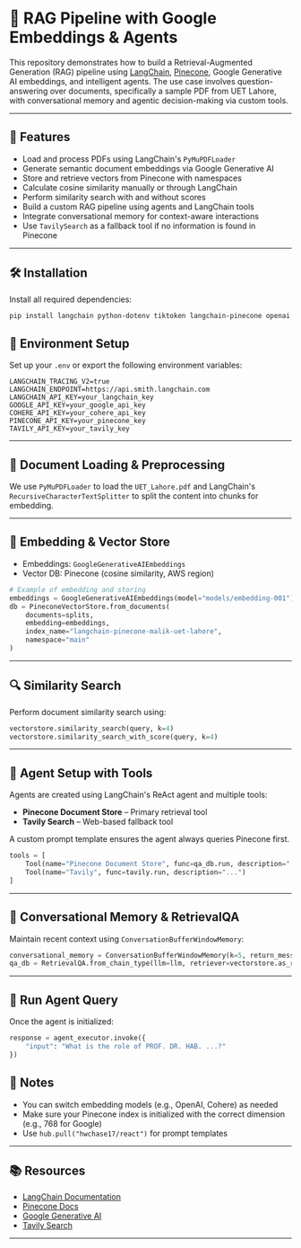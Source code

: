 # 🧠 RAG Pipeline with Google Embeddings & Agents

This repository demonstrates how to build a Retrieval-Augmented Generation (RAG) pipeline using [LangChain](https://www.langchain.com/), [Pinecone](https://www.pinecone.io/), Google Generative AI embeddings, and intelligent agents. The use case involves question-answering over documents, specifically a sample PDF from UET Lahore, with conversational memory and agentic decision-making via custom tools.

---

## 🚀 Features

- Load and process PDFs using LangChain's `PyMuPDFLoader`
- Generate semantic document embeddings via Google Generative AI
- Store and retrieve vectors from Pinecone with namespaces
- Calculate cosine similarity manually or through LangChain
- Perform similarity search with and without scores
- Build a custom RAG pipeline using agents and LangChain tools
- Integrate conversational memory for context-aware interactions
- Use `TavilySearch` as a fallback tool if no information is found in Pinecone

---

## 🛠️ Installation

Install all required dependencies:

```bash
pip install langchain python-dotenv tiktoken langchain-pinecone openai langchain-openai langchainhub ipykernel pandas langchain-groq
```

## 🔐 Environment Setup

Set up your `.env` or export the following environment variables:

```env
LANGCHAIN_TRACING_V2=true
LANGCHAIN_ENDPOINT=https://api.smith.langchain.com
LANGCHAIN_API_KEY=your_langchain_key
GOOGLE_API_KEY=your_google_api_key
COHERE_API_KEY=your_cohere_api_key
PINECONE_API_KEY=your_pinecone_key
TAVILY_API_KEY=your_tavily_key
```

---

## 📄 Document Loading & Preprocessing

We use `PyMuPDFLoader` to load the `UET_Lahore.pdf` and LangChain's `RecursiveCharacterTextSplitter` to split the content into chunks for embedding.

---

## 🧠 Embedding & Vector Store

- Embeddings: `GoogleGenerativeAIEmbeddings`
- Vector DB: Pinecone (cosine similarity, AWS region)

```python
# Example of embedding and storing
embeddings = GoogleGenerativeAIEmbeddings(model="models/embedding-001")
db = PineconeVectorStore.from_documents(
    documents=splits,
    embedding=embeddings,
    index_name="langchain-pinecone-malik-uet-lahore",
    namespace="main"
)
```

---

## 🔍 Similarity Search

Perform document similarity search using:

```python
vectorstore.similarity_search(query, k=4)
vectorstore.similarity_search_with_score(query, k=4)
```

---

## 🧩 Agent Setup with Tools

Agents are created using LangChain's ReAct agent and multiple tools:

- **Pinecone Document Store** – Primary retrieval tool
- **Tavily Search** – Web-based fallback tool

A custom prompt template ensures the agent always queries Pinecone first.

```python
tools = [
    Tool(name="Pinecone Document Store", func=qa_db.run, description="..."),
    Tool(name="Tavily", func=tavily.run, description="...")
]
```

---

## 💬 Conversational Memory & RetrievalQA

Maintain recent context using `ConversationBufferWindowMemory`:

```python
conversational_memory = ConversationBufferWindowMemory(k=5, return_messages=True)
qa_db = RetrievalQA.from_chain_type(llm=llm, retriever=vectorstore.as_retriever())
```

---

## 🧪 Run Agent Query

Once the agent is initialized:

```python
response = agent_executor.invoke({
    "input": "What is the role of PROF. DR. HAB. ...?"
})
```

## 📌 Notes

- You can switch embedding models (e.g., OpenAI, Cohere) as needed
- Make sure your Pinecone index is initialized with the correct dimension (e.g., 768 for Google)
- Use `hub.pull("hwchase17/react")` for prompt templates

---

## 📚 Resources

- [LangChain Documentation](https://docs.langchain.com/)
- [Pinecone Docs](https://docs.pinecone.io/)
- [Google Generative AI](https://ai.google.dev/)
- [Tavily Search](https://www.tavily.com/)

---
